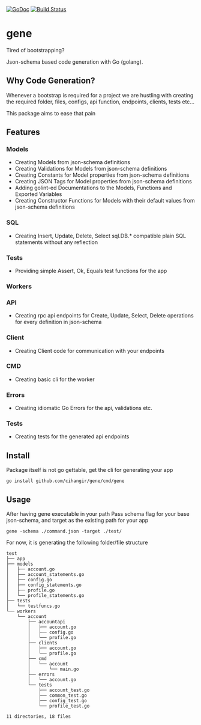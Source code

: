 [![GoDoc](https://godoc.org/github.com/cihangir/gene?status.svg)](https://godoc.org/github.com/cihangir/gene)
[![Build Status](https://travis-ci.org/cihangir/gene.svg)](https://travis-ci.org/cihangir/gene)

# gene

Tired of bootstrapping?

Json-schema based code generation with Go (golang).

## Why Code Generation?

Whenever a bootstrap is required for a project we are hustling with creating the
required folder, files, configs, api function, endpoints, clients, tests etc...

This package aims to ease that pain

## Features

### Models
* Creating Models from json-schema definitions
* Creating Validations for Models from json-schema definitions
* Creating Constants for Model properties from json-schema definitions
* Creating JSON Tags for Model properties from json-schema definitions
* Adding golint-ed Documentations to the Models, Functions and Exported Variables
* Creating Constructor Functions for Models with their default values from json-schema definitions

### SQL
* Creating Insert, Update, Delete, Select sql.DB.* compatible plain SQL statements without any reflection

### Tests
* Providing simple Assert, Ok, Equals test functions for the app

### Workers

### API
* Creating rpc api endpoints for Create, Update, Select, Delete operations for every definition in json-schema

### Client
* Creating Client code for communication with your endpoints

### CMD
* Creating basic cli for the worker

### Errors
* Creating idiomatic Go Errors for the api, validations etc.

### Tests
* Creating tests for the generated api endpoints

## Install

Package itself is not go gettable, get the cli for generating your app
```
go install github.com/cihangir/gene/cmd/gene
```

## Usage

After having gene executable in your path
Pass schema flag for your base json-schema, and target as the existing path for your app

```
gene -schema ./command.json -target ./test/

```

For now, it is generating the following folder/file structure
```
test
├── app
├── models
│   ├── account.go
│   ├── account_statements.go
│   ├── config.go
│   ├── config_statements.go
│   ├── profile.go
│   └── profile_statements.go
├── tests
│   └── testfuncs.go
└── workers
    └── account
        ├── accountapi
        │   ├── account.go
        │   ├── config.go
        │   └── profile.go
        ├── clients
        │   ├── account.go
        │   └── profile.go
        ├── cmd
        │   └── account
        │       └── main.go
        ├── errors
        │   └── account.go
        └── tests
            ├── account_test.go
            ├── common_test.go
            ├── config_test.go
            └── profile_test.go

11 directories, 18 files
```
